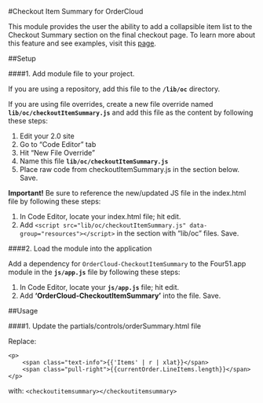 #Checkout Item Summary for OrderCloud 

This module provides the user the ability to add a collapsible item list to the Checkout Summary section on the final checkout page. 
To learn more about this feature and see examples, visit this [page](https://volition.four51ordercloud.com/store/product/CheckoutItemSummary).

##Setup

####1. Add module file to your project.

If you are using a repository, add this file to the **`/lib/oc`** directory.

If you are using file overrides, create a new file override named **`lib/oc/checkoutItemSummary.js`** and add this file as the content by following these steps:

1. Edit your 2.0 site
2. Go to “Code Editor” tab
3. Hit “New File Override”
4. Name this file **`lib/oc/checkoutItemSummary.js`**
5. Place raw code from checkoutItemSummary.js in the section below. Save.

**Important!** Be sure to reference the new/updated JS file in the index.html file by following these steps:

1. In Code Editor, locate your index.html file; hit edit.
2. Add `<script src="lib/oc/checkoutItemSummary.js" data-group="resources"></script>` in the section with “lib/oc” files. Save.

####2. Load the module into the application

Add a dependency for `OrderCloud-CheckoutItemSummary` to the Four51.app module in the **`js/app.js`** file by following these steps:

1. In Code Editor, locate your **`js/app.js`** file; hit edit.
2. Add **‘OrderCloud-CheckoutItemSummary’** into the file. Save.

##Usage

####1. Update the partials/controls/orderSummary.html file

Replace: 
```
<p>
    <span class="text-info">{{'Items' | r | xlat}}</span>
    <span class="pull-right">{{currentOrder.LineItems.length}}</span>
</p>
```

with: `<checkoutitemsummary></checkoutitemsummary>` 
